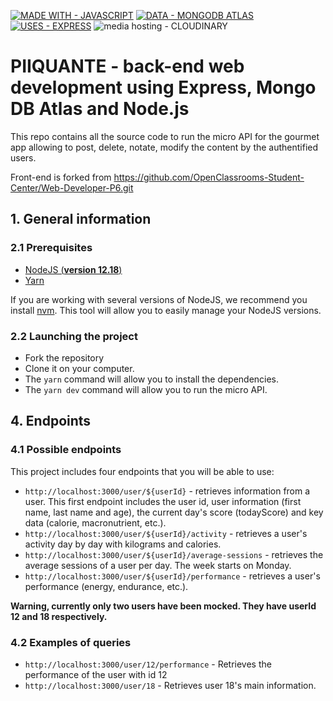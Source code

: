 [![MADE WITH - JAVASCRIPT](https://img.shields.io/badge/MADE_WITH-JAVASCRIPT-1D75C2?style=for-the-badge)](https://) [![DATA - MONGODB ATLAS](https://img.shields.io/badge/DATA-MONGODB_ATLAS-116149?style=for-the-badge)](https://) [![USES - EXPRESS](https://img.shields.io/badge/USES-EXPRESS-ff69b4?style=for-the-badge)](https://) ![media hosting - CLOUDINARY](https://img.shields.io/badge/media_hosting-CLOUDINARY-blue?style=for-the-badge)

# PIIQUANTE - back-end web development using Express, Mongo DB Atlas and Node.js

This repo contains all the source code to run the micro API for the gourmet app allowing to post, delete, notate, modify the content by the authentified users.

Front-end is forked from https://github.com/OpenClassrooms-Student-Center/Web-Developer-P6.git

## 1. General information


### 2.1 Prerequisites

- [NodeJS (**version 12.18**)](https://nodejs.org/en/)
- [Yarn](https://yarnpkg.com/)

If you are working with several versions of NodeJS, we recommend you install [nvm](https://github.com/nvm-sh/nvm). This tool will allow you to easily manage your NodeJS versions.

### 2.2 Launching the project

- Fork the repository
- Clone it on your computer.
- The `yarn` command will allow you to install the dependencies.
- The `yarn dev` command will allow you to run the micro API.


## 4. Endpoints

### 4.1 Possible endpoints

This project includes four endpoints that you will be able to use: 

- `http://localhost:3000/user/${userId}` - retrieves information from a user. This first endpoint includes the user id, user information (first name, last name and age), the current day's score (todayScore) and key data (calorie, macronutrient, etc.).
- `http://localhost:3000/user/${userId}/activity` - retrieves a user's activity day by day with kilograms and calories.
- `http://localhost:3000/user/${userId}/average-sessions` - retrieves the average sessions of a user per day. The week starts on Monday.
- `http://localhost:3000/user/${userId}/performance` - retrieves a user's performance (energy, endurance, etc.).


**Warning, currently only two users have been mocked. They have userId 12 and 18 respectively.**

### 4.2 Examples of queries

- `http://localhost:3000/user/12/performance` - Retrieves the performance of the user with id 12
- `http://localhost:3000/user/18` - Retrieves user 18's main information.
